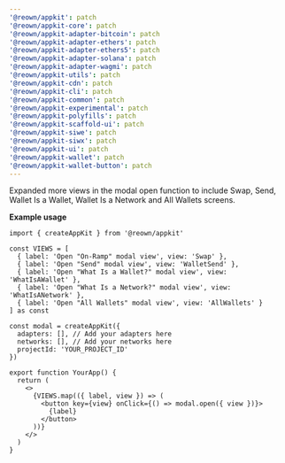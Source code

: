 ```yaml
---
'@reown/appkit': patch
'@reown/appkit-core': patch
'@reown/appkit-adapter-bitcoin': patch
'@reown/appkit-adapter-ethers': patch
'@reown/appkit-adapter-ethers5': patch
'@reown/appkit-adapter-solana': patch
'@reown/appkit-adapter-wagmi': patch
'@reown/appkit-utils': patch
'@reown/appkit-cdn': patch
'@reown/appkit-cli': patch
'@reown/appkit-common': patch
'@reown/appkit-experimental': patch
'@reown/appkit-polyfills': patch
'@reown/appkit-scaffold-ui': patch
'@reown/appkit-siwe': patch
'@reown/appkit-siwx': patch
'@reown/appkit-ui': patch
'@reown/appkit-wallet': patch
'@reown/appkit-wallet-button': patch
---
```


Expanded more views in the modal open function to include Swap, Send, Wallet Is a Wallet, Wallet Is a Network and All Wallets screens.

**Example usage**

```tsx
import { createAppKit } from '@reown/appkit'

const VIEWS = [
  { label: 'Open "On-Ramp" modal view', view: 'Swap' },
  { label: 'Open "Send" modal view', view: 'WalletSend' },
  { label: 'Open "What Is a Wallet?" modal view', view: 'WhatIsAWallet' },
  { label: 'Open "What Is a Network?" modal view', view: 'WhatIsANetwork' },
  { label: 'Open "All Wallets" modal view', view: 'AllWallets' }
] as const

const modal = createAppKit({
  adapters: [], // Add your adapters here
  networks: [], // Add your networks here
  projectId: 'YOUR_PROJECT_ID'
})

export function YourApp() {
  return (
    <>
      {VIEWS.map(({ label, view }) => (
        <button key={view} onClick={() => modal.open({ view })}>
          {label}
        </button>
      ))}
    </>
  )
}
```